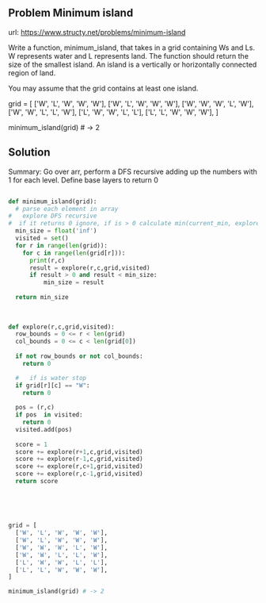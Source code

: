 ## Problem Minimum island

url: https://www.structy.net/problems/minimum-island



Write a function, minimum_island, that takes in a grid containing Ws and Ls. W represents water and L represents land. The function should return the size of the smallest island. An island is a vertically or horizontally connected region of land.

You may assume that the grid contains at least one island.

grid = [
  ['W', 'L', 'W', 'W', 'W'],
  ['W', 'L', 'W', 'W', 'W'],
  ['W', 'W', 'W', 'L', 'W'],
  ['W', 'W', 'L', 'L', 'W'],
  ['L', 'W', 'W', 'L', 'L'],
  ['L', 'L', 'W', 'W', 'W'],
]

minimum_island(grid) # -> 2


## Solution

Summary: Go over arr, perform a DFS recursive adding up the numbers with 1 for each level. Define base layers to return 0


```python

def minimum_island(grid):
  # parse each element in array 
#   explore DFS recursive
#  if it returns 0 ignore, if is > 0 calculate min(current_min, explore_function)
  min_size = float('inf')
  visited = set()
  for r in range(len(grid)):
    for c in range(len(grid[r])):
      print(r,c)
      result = explore(r,c,grid,visited)
      if result > 0 and result < min_size:
          min_size = result 
    
  return min_size
      
      
      
def explore(r,c,grid,visited):
  row_bounds = 0 <= r < len(grid)
  col_bounds = 0 <= c < len(grid[0])
  
  if not row_bounds or not col_bounds:
    return 0

  #   if is water stop 
  if grid[r][c] == "W":
    return 0
  
  pos = (r,c)
  if pos  in visited:
    return 0
  visited.add(pos)
  
  score = 1
  score += explore(r+1,c,grid,visited)
  score += explore(r-1,c,grid,visited)
  score += explore(r,c+1,grid,visited) 
  score += explore(r,c-1,grid,visited)
  return score
      
      
      
      
      
grid = [
  ['W', 'L', 'W', 'W', 'W'],
  ['W', 'L', 'W', 'W', 'W'],
  ['W', 'W', 'W', 'L', 'W'],
  ['W', 'W', 'L', 'L', 'W'],
  ['L', 'W', 'W', 'L', 'L'],
  ['L', 'L', 'W', 'W', 'W'],
]

minimum_island(grid) # -> 2


```

